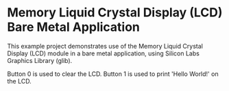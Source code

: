 # Memory Liquid Crystal Display (LCD) Bare Metal Application


This example project demonstrates use of the Memory Liquid Crystal Display (LCD) module in a bare metal application, using Silicon Labs Graphics Library (glib).


Button 0 is used to clear the LCD.
Button 1 is used to print 'Hello World!' on the LCD.

